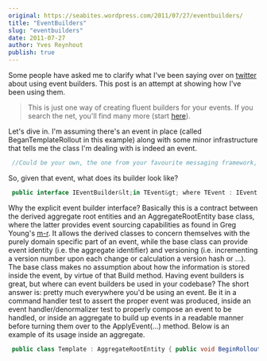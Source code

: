 ```yaml
---
original: https://seabites.wordpress.com/2011/07/27/eventbuilders/
title: "EventBuilders"
slug: "eventbuilders"
date: 2011-07-27
author: Yves Reynhout
publish: true
---
```

Some people have asked me to clarify what I've been saying over on [twitter](http://twitter.com/yreynhout "Yves Reynhout") about using event builders. This post is an attempt at showing how I've been using them.

> This is just one way of creating fluent builders for your events. If you search the net, you'll find many more (start [here](http://randypatterson.com/index.php/2007/09/26/how-to-design-a-fluent-interface/ "Fluent Interface Design")).

Let's dive in. I'm assuming there's an event in place (called BeganTemplateRollout in this example) along with some minor infrastructure that tells me the class I'm dealing with is indeed an event. 

```csharp
 //Could be your own, the one from your favourite messaging framework, //or none at all public interface IMessage {} public interface IEvent : IMessage {} public class BeganTemplateRolloutEvent : IEvent { public readonly Guid Id; public readonly long Version; public readonly Events.RolloutPeriod PeriodToRollout; public BeganTemplateRolloutEvent(Guid id, long version, Events.RolloutPeriod periodToRollout) { Id = id; Version = version; PeriodToRollout = periodToRollout; } } public class RolloutPeriod { //i.e. Events.RolloutPeriod, //the event representation of a value object public readonly DateTime StartDate; public readonly DateTime EndDate; public RolloutPeriod(DateTime startDate, DateTime endDate) { StartDate = startDate; EndDate = endDate; } } 
```

 So, given that event, what does its builder look like? 

```csharp
 public interface IEventBuilder&lt;in TEvent&gt; where TEvent : IEvent { TEvent Build(Guid id, long version); } public class BeganTemplateRolloutEventBuilder : IEventBuilder&lt;BeganTemplateRolloutEvent&gt; { Events.RolloutPeriod \_periodToRollout; public BeganTemplateRolloutEventBuilder ForPeriod(RolloutPeriodBuilder builder) { //Notice the builder? Makes it more fluent, that's all. \_periodToRollout= builder.Build(); return this; } public BeganTemplateRolloutEvent Build(Guid id, long version) { return new BeganTemplateRolloutEvent(id, version, \_periodToRollout); } } public class RolloutPeriodBuilder { DateTime \_startsOn; DateTime \_endsOn; public RolloutPeriodBuilder StartsOn(DateTime value) { \_startsOn = value; } public RolloutPeriodBuilder EndsOn(DateTime value) { \_endsOn = value; } public Events.RolloutPeriod Build() { return new Events.RolloutPeriod(\_startsOn, \_endsOn); } } public abstract class AggregateRootEntity { Guid \_id; long \_version; protected void ApplyEvent(IEventBuilder&lt;IEvent&gt; builder) { ApplyEvent(builder.Build(\_id, ++\_version)); } private void ApplyEvent(IEvent @event) { /\* You know what goes here ... \*/ } } 
```

 Why the explicit event builder interface? Basically this is a contract between the derived aggregate root entities and an AggregateRootEntity base class, where the latter provides event sourcing capabilities as found in Greg Young's [m-r](https://github.com/gregoryyoung/m-r "CQRS/Event Sourcing sample project over on GitHub.com"). It allows the derived classes to concern themselves with the purely domain specific part of an event, while the base class can provide event identity (i.e. the aggregate identifier) and versioning (i.e. incrementing a version number upon each change or calculation a version hash or ...). The base class makes no assumption about how the information is stored inside the event, by virtue of that Build method. Having event builders is great, but where can event builders be used in your codebase? The short answer is: pretty much everywhere you'd be using an event. Be it in a command handler test to assert the proper event was produced, inside an event handler/denormalizer test to properly compose an event to be handled, or inside an aggregate to build up events in a readable manner before turning them over to the ApplyEvent(...) method. Below is an example of its usage inside an aggregate. 

```csharp
 public class Template : AggregateRootEntity { public void BeginRollout(Domain.RolloutPeriod periodToRollout) { Guard.Against( IsPeriodRolledOut(periodToRollout), ErrorCode.PeriodAlreadyRolledOut); ApplyEvent( Build.BeganTemplateRollout. ForPeriod(periodToRollout) //Double dispatch ); } public bool IsPeriodRolledOut(Domain.RolloutPeriod periodToRollout) { /\* Do what is necessary \*/ return false; } void ApplyEvent(BeganTemplateRolloutEvent @event) { // change internal state here // if you care for it } } public class RolloutPeriod { //i.e. Domain.RolloutPeriod private DateTime \_startDate; private DateTime \_endDate; internal void BuildEvent(BeganTemplateRolloutEventBuilder builder) { builder.ForPeriod( Build.RolloutPeriod. StartsOn(\_startDate). EndsOn(\_endDate)); } } internal static class Build { public static BeganTemplateRolloutEventBuilder BeganTemplateRollout { get { return new BeganTemplateRolloutEventBuilder(); } } public static RolloutPeriodBuilder RolloutPeriod { get { return new RolloutPeriodBuilder(); } } } public static class EventBuilderExtensions { public static BeganTemplateRolloutEventBuilder ForPeriod( this BeganTemplateRolloutEventBuilder builder, Domain.RolloutPeriod value) { value.BuildEvent(builder); //Double dispatch magic return builder; } } 
```


